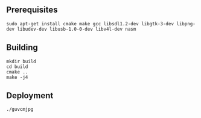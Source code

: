 ## Prerequisites

```
sudo apt-get install cmake make gcc libsdl1.2-dev libgtk-3-dev libpng-dev libudev-dev libusb-1.0-0-dev libv4l-dev nasm
```

## Building

```
mkdir build
cd build
cmake ..
make -j4
```

## Deployment

```
./guvcmjpg
```
